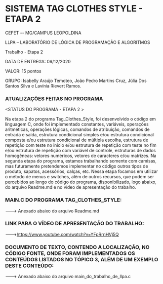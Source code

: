 #  SISTEMA TAG CLOTHES  STYLE - ETAPA 2

CEFET -- MG/CAMPUS  LEOPOLDINA

LLPA – LABORATÓRIO DE LÓGICA DE PROGRAMAÇÃO E ALGORITMOS 

Trabalho - Etapa  2

DATA DE ENTREGA:  06/12/2020

VALOR: 15 pontos

GRUPO:  Isabelly  Araújo  Temoteo, João  Pedro  Martins  Cruz,  Júlia  Dos  Santos  Silva e  Lavínia  Rievert Ramos.

###  ATUALIZAÇÕES FEITAS NO PROGRAMA

<STATUS DO  PROGRAMA - ETAPA 2 >

Na etapa 2 do programa Tag_Clothes_Style, foi desenvolvido o código em linguagem C, onde foi implementado constantes, variáveis, operações aritméticas, operações lógicas, comandos de atribuição, comandos de entrada e saída, estrutura condicional simples e/ou estrutura condicional composta e/ou estrutura condicional de múltipla escolha, estrutura de repetição com teste no início e/ou estrutura de repetição com teste no fim e/ou estrutura de repetição com variável de controle, estruturas de dados homogêneas: vetores numéricos, vetores de caracteres e/ou matrizes. Na segunda etapa do programa, estamos trabalhando somente com camisas, mas futuramente pretendemos implementar no código outros tipos de produto, sapatos, acessórios, calças, etc. Nessa etapa focamos em utilizar o método de menus e switches, além de outros recursos, 
que podem ser percebidos ao longo do código do programa, disponibilizado, logo abaixo, do arquivo Readme.md e no vídeo de apresentação do trabalho.

### MAIN.C DO PROGRAMA TAG_CLOTHES_STYLE:

---> Anexado abaixo do arquivo Readme.md

### LINK PARA O VÍDEO DE APRESENTAÇÃO DO TRABALHO:

--->https://www.youtube.com/watch?v=YFpRrnHVj5Q

###  DOCUMENTO DE TEXTO, CONTENDO A LOCALIZAÇÃO, NO CÓDIGO FONTE, ONDE FORAM IMPLEMENTADOS OS CONTEÚDOS LISTADOS NO TÓPICO 3, ALÉM DE UM EXEMPLO DESTE CONTEÚDO:      

---> Anexado abaixo do arquivo  main_do_trabalho_de_llpa.c
